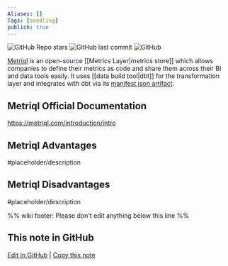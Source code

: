 ```yaml
---
Aliases: []
Tags: [seedling]
publish: true
---
```


![GitHub Repo stars](https://img.shields.io/github/stars/metriql/metriql?style=social) ![GitHub last commit](https://img.shields.io/github/last-commit/metriql/metriql) ![GitHub](https://img.shields.io/github/license/metriql/metriql)

[Metriql](https://metriql.com/) is an open-source [[Metrics Layer|metrics store]] which allows companies to define their metrics as code and share them across their BI and data tools easily. It uses [[data build tool|dbt]] for the transformation layer and integrates with dbt via its [manifest.json artifact](https://docs.getdbt.com/reference/artifacts/manifest-json).

## Metriql Official Documentation

https://metriql.com/introduction/intro

## Metriql Advantages

#placeholder/description

## Metriql Disadvantages

#placeholder/description

%% wiki footer: Please don't edit anything below this line %%

## This note in GitHub

<span class="git-footer">[Edit In GitHub](https://github.dev/data-engineering-community/data-engineering-wiki/blob/main/Tools/Metriql.md "git-hub-edit-note") | [Copy this note](https://raw.githubusercontent.com/data-engineering-community/data-engineering-wiki/main/Tools/Metriql.md "git-hub-copy-note") </span>
